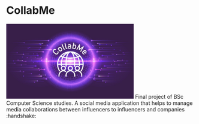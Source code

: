 # CollabMe
<img src="united.jpg" width="340px" height="200px">
Final project of BSc Computer Science studies. A social media application that helps to manage media collaborations between influencers to influencers and companies :handshake:
